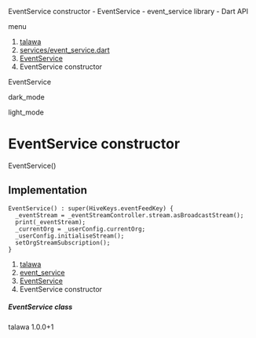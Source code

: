 




EventService constructor - EventService - event\_service library - Dart API







menu

1. [talawa](../../index.html)
2. [services/event\_service.dart](../../file-___home_harshil_Desktop_open-source_palisadoes_talawa_lib_services_event_service/)
3. [EventService](../../file-___home_harshil_Desktop_open-source_palisadoes_talawa_lib_services_event_service/EventService-class.html)
4. EventService constructor

EventService


dark\_mode

light\_mode




# EventService constructor


EventService()

## Implementation

```
EventService() : super(HiveKeys.eventFeedKey) {
  _eventStream = _eventStreamController.stream.asBroadcastStream();
  print(_eventStream);
  _currentOrg = _userConfig.currentOrg;
  _userConfig.initialiseStream();
  setOrgStreamSubscription();
}
```

 


1. [talawa](../../index.html)
2. [event\_service](../../file-___home_harshil_Desktop_open-source_palisadoes_talawa_lib_services_event_service/)
3. [EventService](../../file-___home_harshil_Desktop_open-source_palisadoes_talawa_lib_services_event_service/EventService-class.html)
4. EventService constructor

##### EventService class





talawa
1.0.0+1






